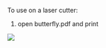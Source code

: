 To use on a laser cutter:

1. open butterfly.pdf and print

![](https://raw.github.com/DeeNewcum/laser_cutter/master/butterfly_RozBunter/butterfly.png)
